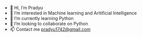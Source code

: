 - 👋 Hi, I’m Pradyu
- 👀 I’m interested in Machine learning and Aritificial Intelligence
- 🌱 I’m currently learning Python
- 💞️ I’m looking to collaborate on Python
- 📫 Contact me pradyu1742@gmail.com

<!---
pradyu1742/pradyu1742 is a ✨ special ✨ repository because its `README.md` (this file) appears on your GitHub profile.
You can click the Preview link to take a look at your changes.
--->
